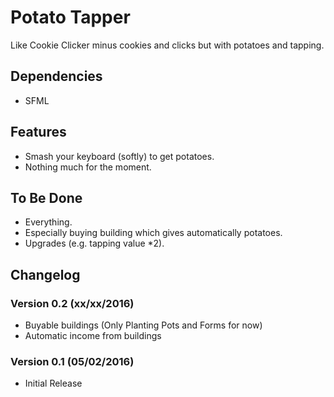 # Potato Tapper
Like Cookie Clicker minus cookies and clicks but with potatoes and tapping.

## Dependencies
* SFML

## Features
* Smash your keyboard (softly) to get potatoes.
* Nothing much for the moment.

## To Be Done
* Everything.
* Especially buying building which gives automatically potatoes.
* Upgrades (e.g. tapping value *2).

## Changelog
### Version 0.2 (xx/xx/2016)
* Buyable buildings (Only Planting Pots and Forms for now)
* Automatic income from buildings

### Version 0.1 (05/02/2016)
* Initial Release
